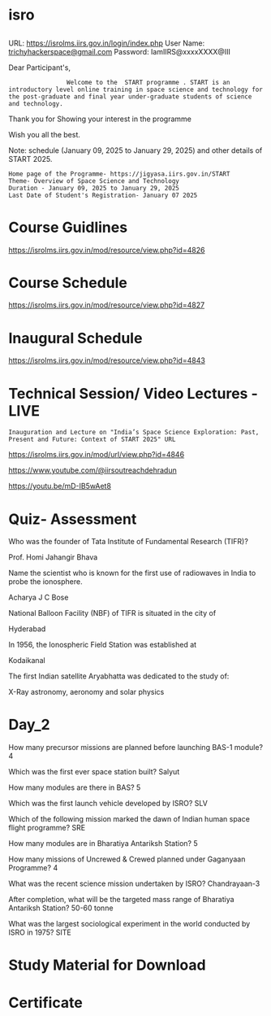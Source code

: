 # isro



##
URL: https://isrolms.iirs.gov.in/login/index.php
User Name: trichyhackerspace@gmail.com
Password: IamIIRS@xxxxXXXX@III







Dear Participant's,

                    Welcome to the  START programme . START is an introductory level online training in space science and technology for the post-graduate and final year under-graduate students of science and technology.

Thank you for Showing your interest in the programme

Wish you all the best.

 Note:   schedule (January 09, 2025 to January 29, 2025) and other details of START 2025.

    Home page of the Programme- https://jigyasa.iirs.gov.in/START
    Theme- Overview of Space Science and Technology
    Duration - January 09, 2025 to January 29, 2025
    Last Date of Student's Registration- January 07 2025




# Course Guidlines

https://isrolms.iirs.gov.in/mod/resource/view.php?id=4826



# Course Schedule

https://isrolms.iirs.gov.in/mod/resource/view.php?id=4827


# Inaugural Schedule

https://isrolms.iirs.gov.in/mod/resource/view.php?id=4843


# Technical Session/ Video Lectures -LIVE


    Inauguration and Lecture on "India’s Space Science Exploration: Past, Present and Future: Context of START 2025" URL


https://isrolms.iirs.gov.in/mod/url/view.php?id=4846



https://www.youtube.com/@iirsoutreachdehradun

https://youtu.be/mD-IB5wAet8








# Quiz- Assessment




Who was the founder of Tata Institute of Fundamental Research (TIFR)?

Prof. Homi Jahangir Bhava


Name the scientist who is known for the first use of radiowaves in India to probe the ionosphere.

Acharya J C Bose


National Balloon Facility (NBF) of TIFR is situated in the city of

Hyderabad


In 1956, the Ionospheric Field Station was established at

Kodaikanal


The first Indian satellite Aryabhatta was dedicated to the study of:

X-Ray astronomy, aeronomy and solar physics




# Day_2


How many precursor missions are planned before launching BAS-1 module?
4

Which was the first ever space station built?
Salyut


How many modules are there in BAS?
5

Which was the first launch vehicle developed by ISRO?
SLV

Which of the following mission marked the dawn of Indian human space flight programme?
SRE



How many modules are in Bharatiya Antariksh Station?
5


How many missions of Uncrewed & Crewed planned under Gaganyaan Programme?
4

What was the recent science mission undertaken by ISRO?
Chandrayaan-3


After completion, what will be the targeted mass range of Bharatiya Antariksh Station?
50-60 tonne

What was the largest sociological experiment in the world conducted by ISRO in 1975?
SITE




# Study Material for Download



# Certificate



